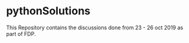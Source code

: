 # pythonSolutions
This Repository contains the discussions done from 23 - 26 oct 2019 as part of FDP. 
